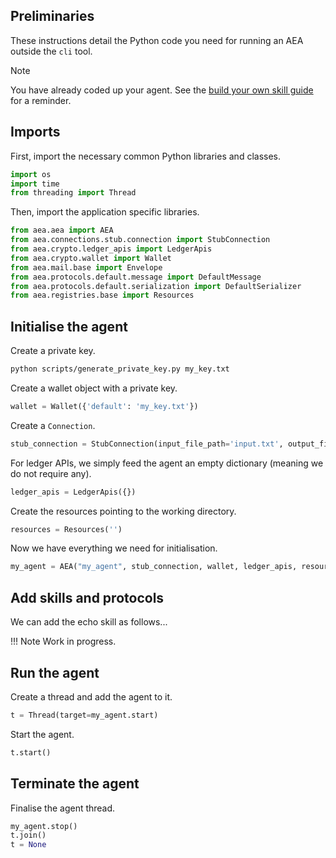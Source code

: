 ## Preliminaries

These instructions detail the Python code you need for running an AEA outside the `cli` tool.

<div class="admonition note">
  <p class="admonition-title">Note</p>
  <p>You have already coded up your agent. See the <a href="../aea/skill-guide/" target=_blank>build your own skill guide</a> for a reminder.</p>
</div>


## Imports

First, import the necessary common Python libraries and classes.

``` python
import os
import time
from threading import Thread
```

Then, import the application specific libraries.

``` python
from aea.aea import AEA 
from aea.connections.stub.connection import StubConnection
from aea.crypto.ledger_apis import LedgerApis
from aea.crypto.wallet import Wallet
from aea.mail.base import Envelope
from aea.protocols.default.message import DefaultMessage
from aea.protocols.default.serialization import DefaultSerializer
from aea.registries.base import Resources
```



## Initialise the agent

Create a private key.
``` bash
python scripts/generate_private_key.py my_key.txt
```

Create a wallet object with a private key.
``` python
wallet = Wallet({'default': 'my_key.txt'})
```

Create a `Connection`.
``` python
stub_connection = StubConnection(input_file_path='input.txt', output_file_path='output.txt')
```

For ledger APIs, we simply feed the agent an empty dictionary (meaning we do not require any). 
``` python
ledger_apis = LedgerApis({})
```

Create the resources pointing to the working directory.
``` python
resources = Resources('')
```

Now we have everything we need for initialisation.
``` python
my_agent = AEA("my_agent", stub_connection, wallet, ledger_apis, resources)
```

## Add skills and protocols

We can add the echo skill as follows...

!!! Note
    Work in progress.

## Run the agent

Create a thread and add the agent to it.

``` python
t = Thread(target=my_agent.start)
```

Start the agent.

``` python
t.start()
```

## Terminate the agent

Finalise the agent thread.

``` python
my_agent.stop()
t.join()
t = None
```

<br />